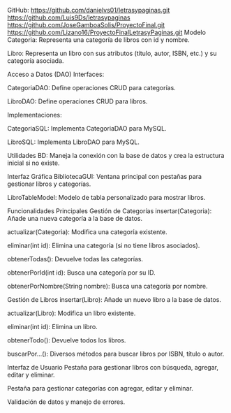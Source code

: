 GitHub:
https://github.com/danielvs01/letrasypaginas.git
https://github.com/Luis9Ds/letrasypaginas
https://github.com/JoseGamboaSolis/ProyectoFinal.git
https://github.com/Lizano16/ProyectoFinalLetrasyPaginas.git
Modelo
Categoria: Representa una categoría de libros con id y nombre.

Libro: Representa un libro con sus atributos (título, autor, ISBN, etc.) y su categoría asociada.

Acceso a Datos (DAO)
Interfaces:

CategoriaDAO: Define operaciones CRUD para categorías.

LibroDAO: Define operaciones CRUD para libros.

Implementaciones:

CategoriaSQL: Implementa CategoriaDAO para MySQL.

LibroSQL: Implementa LibroDAO para MySQL.

Utilidades
BD: Maneja la conexión con la base de datos y crea la estructura inicial si no existe.

Interfaz Gráfica
BibliotecaGUI: Ventana principal con pestañas para gestionar libros y categorías.

LibroTableModel: Modelo de tabla personalizado para mostrar libros.

Funcionalidades Principales
Gestión de Categorías
insertar(Categoria): Añade una nueva categoría a la base de datos.

actualizar(Categoria): Modifica una categoría existente.

eliminar(int id): Elimina una categoría (si no tiene libros asociados).

obtenerTodas(): Devuelve todas las categorías.

obtenerPorId(int id): Busca una categoría por su ID.

obtenerPorNombre(String nombre): Busca una categoría por nombre.

Gestión de Libros
insertar(Libro): Añade un nuevo libro a la base de datos.

actualizar(Libro): Modifica un libro existente.

eliminar(int id): Elimina un libro.

obtenerTodo(): Devuelve todos los libros.

buscarPor...(): Diversos métodos para buscar libros por ISBN, título o autor.

Interfaz de Usuario
Pestaña para gestionar libros con búsqueda, agregar, editar y eliminar.

Pestaña para gestionar categorías con agregar, editar y eliminar.

Validación de datos y manejo de errores.

